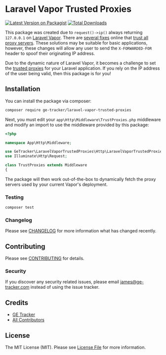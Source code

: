 # Laravel Vapor Trusted Proxies

[![Latest Version on Packagist](https://img.shields.io/packagist/v/ge-tracker/laravel-vapor-trusted-proxies.svg?style=flat-square)](https://packagist.org/packages/ge-tracker/laravel-vapor-trusted-proxies)
[![Total Downloads](https://img.shields.io/packagist/dt/ge-tracker/laravel-vapor-trusted-proxies.svg?style=flat-square)](https://packagist.org/packages/ge-tracker/laravel-vapor-trusted-proxies)

This package was created due to `request()->ip()` always returning `127.0.0.1` on  [Laravel Vapor](https://vapor.laravel.com/). There are [several fixes](https://stackoverflow.com/questions/58346824/how-can-i-get-the-ip-of-an-http-request-in-a-laravel-vapor-application/) online that [trust all proxy servers](https://github.com/fideloper/TrustedProxy/issues/107#issuecomment-373065215). These solutions may be suitable for basic applications, however, these changes will allow any user to send the `X-FORWARDED-FOR` header to spoof their originating IP address.

Due to the dynamic nature of Laravel Vapor, it becomes a challenge to set the [trusted proxies](https://laravel.com/docs/7.x/requests#configuring-trusted-proxies) for your Laravel application. If you rely on the IP address of the user being valid, then this package is for you!

## Installation

You can install the package via composer:

```bash
composer require ge-tracker/laravel-vapor-trusted-proxies
```

Next, you must edit your `app\Http\Middleware\TrustProxies.php` middleware and modify an import to use the middleware provided by this package:

```php
<?php

namespace App\Http\Middleware;

use GeTracker\LaravelVaporTrustedProxies\Http\LaravelVaporTrustedProxies as Middleware;
use Illuminate\Http\Request;

class TrustProxies extends Middleware
{
```

The package will then work out-of-the-box to dynamically fetch the proxy servers used by your current Vapor's deployment.

### Testing

``` bash
composer test
```

### Changelog

Please see [CHANGELOG](CHANGELOG.md) for more information what has changed recently.

## Contributing

Please see [CONTRIBUTING](CONTRIBUTING.md) for details.

### Security

If you discover any security related issues, please email james@ge-tracker.com instead of using the issue tracker.

## Credits

- [GE Tracker](https://github.com/ge-tracker)
- [All Contributors](../../contributors)

## License

The MIT License (MIT). Please see [License File](LICENSE.md) for more information.
